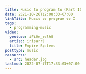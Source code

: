 ```yaml
---
title: Music to program to (Part I)
date: 2021-10-26T22:08:33+07:00
linkTitle: Music to program to I
tags:
  - programming-music
video:
  youtube: iFi0n_odlh8
  artist: irisarri
  title: Empire Systems
posttype: music
resources:
  - src: header.jpg
lastmod: 2022-07-17T17:33:03+07:00
---
```

